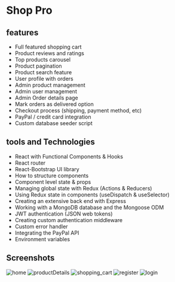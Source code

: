 
# Shop Pro 


## features

* Full featured shopping cart
* Product reviews and ratings
* Top products carousel
* Product pagination
* Product search feature
* User profile with orders
* Admin product management
* Admin user management
* Admin Order details page
* Mark orders as delivered option
* Checkout process (shipping, payment method, etc)
* PayPal / credit card integration
* Custom database seeder script


## tools and Technologies

* React with Functional Components & Hooks
* React router
* React-Bootstrap UI library
* How to structure components
* Component level state & props
* Managing global state with Redux (Actions & Reducers)
* Using Redux state in components (useDispatch & useSelector)
* Creating an extensive back end with Express
* Working with a MongoDB database and the Mongoose ODM
* JWT authentication (JSON web tokens)
* Creating custom authentication middleware
* Custom error handler
* Integrating the PayPal API
* Environment variables

## Screenshots
![home](https://user-images.githubusercontent.com/39863835/105643221-be9ebe80-5eb8-11eb-93e4-7fdf0c260c94.jpg)
![productDetails](https://user-images.githubusercontent.com/39863835/105643228-c4949f80-5eb8-11eb-8800-16a8ddfb8276.jpg)
![shopping_cart](https://user-images.githubusercontent.com/39863835/105643232-c9f1ea00-5eb8-11eb-9bcb-a70c423fccb0.jpg)
![register](https://user-images.githubusercontent.com/39863835/105643239-ceb69e00-5eb8-11eb-954f-ebe731a1a5fd.jpg)
![login](https://user-images.githubusercontent.com/39863835/105643241-d24a2500-5eb8-11eb-855b-a988ff7bdbff.jpg)
